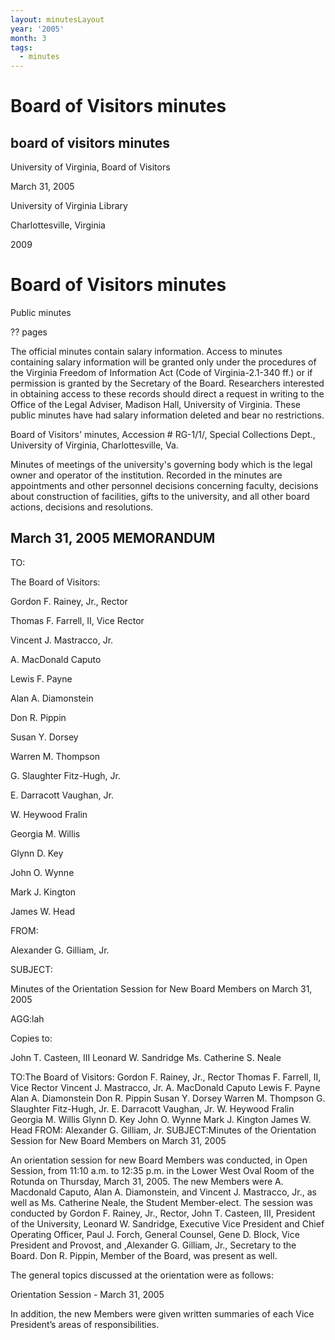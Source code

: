 ```yaml
---
layout: minutesLayout
year: '2005'
month: 3
tags:
  - minutes
---
```

Board of Visitors minutes
=========================

board of visitors minutes
-------------------------

University of Virginia, Board of Visitors

March 31, 2005

University of Virginia Library

Charlottesville, Virginia

2009

Board of Visitors minutes
=========================

Public minutes

?? pages

The official minutes contain salary information. Access to minutes containing salary information will be granted only under the procedures of the Virginia Freedom of Information Act (Code of Virginia-2.1-340 ff.) or if permission is granted by the Secretary of the Board. Researchers interested in obtaining access to these records should direct a request in writing to the Office of the Legal Adviser, Madison Hall, University of Virginia. These public minutes have had salary information deleted and bear no restrictions.

Board of Visitors' minutes, Accession # RG-1/1/, Special Collections Dept., University of Virginia, Charlottesville, Va.

Minutes of meetings of the university's governing body which is the legal owner and operator of the institution. Recorded in the minutes are appointments and other personnel decisions concerning faculty, decisions about construction of facilities, gifts to the university, and all other board actions, decisions and resolutions.

March 31, 2005 MEMORANDUM
-------------------------

TO:

The Board of Visitors:

Gordon F. Rainey, Jr., Rector

Thomas F. Farrell, II, Vice Rector

Vincent J. Mastracco, Jr.

A. MacDonald Caputo

Lewis F. Payne

Alan A. Diamonstein

Don R. Pippin

Susan Y. Dorsey

Warren M. Thompson

G. Slaughter Fitz-Hugh, Jr.

E. Darracott Vaughan, Jr.

W. Heywood Fralin

Georgia M. Willis

Glynn D. Key

John O. Wynne

Mark J. Kington

James W. Head

FROM:

Alexander G. Gilliam, Jr.

SUBJECT:

Minutes of the Orientation Session for New Board Members on March 31, 2005

AGG:lah

Copies to:

John T. Casteen, III Leonard W. Sandridge Ms. Catherine S. Neale

TO:The Board of Visitors: Gordon F. Rainey, Jr., Rector Thomas F. Farrell, II, Vice Rector Vincent J. Mastracco, Jr. A. MacDonald Caputo Lewis F. Payne Alan A. Diamonstein Don R. Pippin Susan Y. Dorsey Warren M. Thompson G. Slaughter Fitz-Hugh, Jr. E. Darracott Vaughan, Jr. W. Heywood Fralin Georgia M. Willis Glynn D. Key John O. Wynne Mark J. Kington James W. Head FROM: Alexander G. Gilliam, Jr. SUBJECT:Minutes of the Orientation Session for New Board Members on March 31, 2005

An orientation session for new Board Members was conducted, in Open Session, from 11:10 a.m. to 12:35 p.m. in the Lower West Oval Room of the Rotunda on Thursday, March 31, 2005. The new Members were A. Macdonald Caputo, Alan A. Diamonstein, and Vincent J. Mastracco, Jr., as well as Ms. Catherine Neale, the Student Member-elect. The session was conducted by Gordon F. Rainey, Jr., Rector, John T. Casteen, III, President of the University, Leonard W. Sandridge, Executive Vice President and Chief Operating Officer, Paul J. Forch, General Counsel, Gene D. Block, Vice President and Provost, and ,Alexander G. Gilliam, Jr., Secretary to the Board. Don R. Pippin, Member of the Board, was present as well.

The general topics discussed at the orientation were as follows:

Orientation Session - March 31, 2005

In addition, the new Members were given written summaries of each Vice President’s areas of responsibilities.
